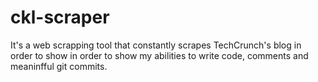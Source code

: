 # ckl-scraper
It's a web scrapping tool that constantly scrapes TechCrunch's blog in order to show in order to show my abilities to write code, comments and meaninfful git commits.
